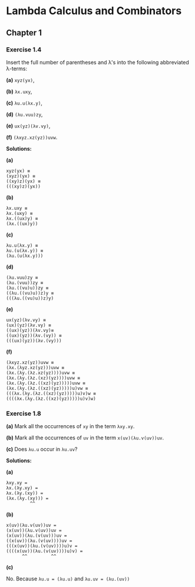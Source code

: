 # Lambda Calculus and Combinators

## Chapter 1

### Exercise 1.4
Insert the full number of parentheses and λ's into the following abbreviated λ-terms:

**(a)** `xyz(yx)`,

**(b)** `λx.uxy`,

**(c)** `λu.u(λx.y)`,

**(d)** `(λu.vuu)zy`,

**(e)** `ux(yz)(λv.vy)`,

**(f)** `(λxyz.xz(yz))uvw`.

**Solutions:**

**(a)**
```
xyz(yx) ≡
(xyz)(yx) ≡
((xy)z)(yx) ≡
(((xy)z)(yx))
```

**(b)**
```
λx.uxy ≡
λx.(uxy) ≡
λx.((ux)y) ≡
(λx.((ux)y))
```

**(c)**
```
λu.u(λx.y) ≡
λu.(u(λx.y)) ≡
(λu.(u(λx.y)))
```

**(d)**
```
(λu.vuu)zy ≡
(λu.(vuu))zy ≡
(λu.((vu)u))zy ≡
((λu.((vu)u))z)y ≡
(((λu.((vu)u))z)y)
```

**(e)**
```
ux(yz)(λv.vy) ≡
(ux)(yz)(λv.vy) ≡
((ux)(yz))(λv.vy)≡
((ux)(yz))(λv.(vy)) ≡
(((ux)(yz))(λv.(vy)))
```

**(f)**
```
(λxyz.xz(yz))uvw ≡
(λx.(λyz.xz(yz)))uvw ≡
(λx.(λy.(λz.xz(yz))))uvw ≡
(λx.(λy.(λz.(xz)(yz))))uvw ≡
(λx.(λy.(λz.((xz)(yz)))))uvw ≡
(λx.(λy.(λz.((xz)(yz)))))u)vw ≡
(((λx.(λy.(λz.((xz)(yz)))))u)v)w ≡
((((λx.(λy.(λz.((xz)(yz)))))u)v)w)
```

### Exercise 1.8

**(a)** Mark all the occurrences of `xy` in the term `λxy.xy`.

**(b)** Mark all the occurrences of `uv` in the term `x(uv)(λu.v(uv))uv`.

**(c)** Does `λu.u` occur in `λu.uv`?

**Solutions:**

**(a)**
```
λxy.xy =
λx.(λy.xy) =
λx.(λy.(xy)) =
(λx.(λy.(xy))) =
         ^^
```

**(b)**
```
x(uv)(λu.v(uv))uv =
(x(uv))(λu.v(uv))uv =
(x(uv))(λu.(v(uv)))uv =
((x(uv))(λu.(v(uv))))uv =
(((x(uv))(λu.(v(uv))))u)v =
((((x(uv))(λu.(v(uv))))u)v) =
      ^^         ^^ 
```

**(c)**

No. Because `λu.u = (λu.u)` and `λu.uv = (λu.(uv))`

